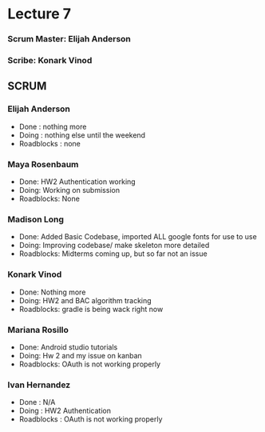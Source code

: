 # Lecture 7
### Scrum Master: Elijah Anderson
### Scribe: Konark Vinod

## SCRUM
### Elijah Anderson
- Done : nothing more
- Doing : nothing else until the weekend
- Roadblocks : none

### Maya Rosenbaum
- Done: HW2 Authentication working
- Doing: Working on submission
- Roadblocks: None

### Madison Long
- Done: Added Basic Codebase, imported ALL google fonts for use to use
- Doing: Improving codebase/ make skeleton more detailed
- Roadblocks: Midterms coming up, but so far not an issue

### Konark Vinod
- Done: Nothing more
- Doing: HW2  and BAC algorithm tracking
- Roadblocks: gradle is being wack right now

### Mariana Rosillo
- Done: Android studio tutorials
- Doing: Hw 2 and my issue on kanban
- Roadblocks: OAuth is not working properly

### Ivan Hernandez
- Done : N/A
- Doing : HW2 Authentication
- Roadblocks : OAuth is not working properly







